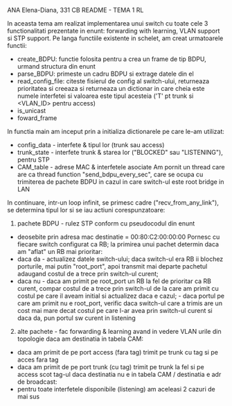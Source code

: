 ANA Elena-Diana, 331 CB
README - TEMA 1 RL

In aceasta tema am realizat implementarea unui switch cu toate cele 3 functionalitati
prezentate in enunt: forwarding with learning, VLAN support si STP support.
Pe langa functiile existente in schelet, am creat urmatoarele functii:
- create_BDPU: functie folosita pentru a crea un frame de tip BDPU, urmand structura
din enunt
- parse_BDPU: primeste un cadru BDPU si extrage datele din el
- read_config_file: citeste fisierul de config al switch-ului, returneaza prioritatea
si creeaza si returneaza un dictionar in care cheia este numele interfetei si
valoarea este tipul acesteia ('T' pt trunk si <VLAN_ID> pentru access)
- is_unicast
- foward_frame

In functia main am inceput prin a initializa dictionarele pe care le-am utilizat:
- config_data - interfete & tipul lor (trunk sau access)
- trunk_state - interfete trunk & starea lor ("BLOCKED" sau "LISTENING"), pentru STP
- CAM_table - adrese MAC & interfetele asociate
Am pornit un thread care are ca thread function "send_bdpu_every_sec", care se ocupa
cu trimiterea de pachete BDPU in cazul in care switch-ul este root bridge in LAN

In continuare, intr-un loop infinit, se primesc cadre ("recv_from_any_link"), se
determina tipul lor si se iau actiuni corespunzatoare:

1. pachete BDPU - rulez STP conform cu pseudocodul din enunt
- deosebite prin adresa mac destinatie = 00:80:C2:00:00:00
Pornesc cu fiecare switch configurat ca RB; la primirea unui pachet determin daca
am "aflat" un RB mai prioritar:
- daca da - actualizez datele switch-ului; daca switch-ul era RB ii blochez porturile,
mai putin "root_port", apoi transmit mai departe pachetul adaugand costul de a trece
prin switch-ul curent;
- daca nu - daca am primit pe root_port un RB la fel de prioritar ca RB curent,
compar costul de a trece prin switch-ul de la care am primit cu costul pe care
il aveam initial si actualizez daca e cazul;
          - daca portul pe care am primit nu e root_port, verific daca switch-ul
care a trimis are un cost mai mare decat costul pe care l-ar avea prin switch-ul
curent si daca da, pun portul sw curent in listening

2. alte pachete - fac forwarding & learning avand in vedere VLAN urile din topologie
daca am destinatia in tabela CAM:
- daca am primit de pe port access (fara tag) trimit pe trunk cu tag si pe acces fara tag
- daca am primit de pe port trunk (cu tag) trimit pe trunk la fel si pe access scot tag-ul
daca destinatia nu e in tabela CAM / destinatia e adr de broadcast:
- pentru toate interfetele disponibile (listening) am aceleasi 2 cazuri de mai sus
